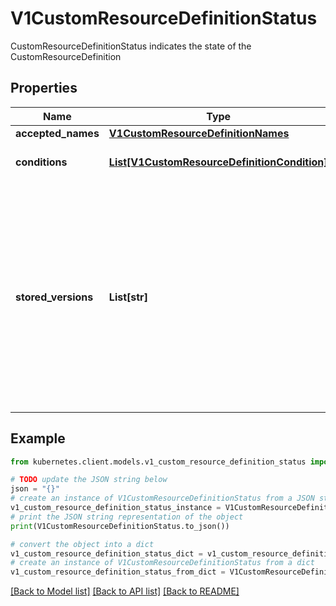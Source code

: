 # V1CustomResourceDefinitionStatus

CustomResourceDefinitionStatus indicates the state of the CustomResourceDefinition

## Properties

Name | Type | Description | Notes
------------ | ------------- | ------------- | -------------
**accepted_names** | [**V1CustomResourceDefinitionNames**](V1CustomResourceDefinitionNames.md) |  | [optional] 
**conditions** | [**List[V1CustomResourceDefinitionCondition]**](V1CustomResourceDefinitionCondition.md) | conditions indicate state for particular aspects of a CustomResourceDefinition | [optional] 
**stored_versions** | **List[str]** | storedVersions lists all versions of CustomResources that were ever persisted. Tracking these versions allows a migration path for stored versions in etcd. The field is mutable so a migration controller can finish a migration to another version (ensuring no old objects are left in storage), and then remove the rest of the versions from this list. Versions may not be removed from &#x60;spec.versions&#x60; while they exist in this list. | [optional] 

## Example

```python
from kubernetes.client.models.v1_custom_resource_definition_status import V1CustomResourceDefinitionStatus

# TODO update the JSON string below
json = "{}"
# create an instance of V1CustomResourceDefinitionStatus from a JSON string
v1_custom_resource_definition_status_instance = V1CustomResourceDefinitionStatus.from_json(json)
# print the JSON string representation of the object
print(V1CustomResourceDefinitionStatus.to_json())

# convert the object into a dict
v1_custom_resource_definition_status_dict = v1_custom_resource_definition_status_instance.to_dict()
# create an instance of V1CustomResourceDefinitionStatus from a dict
v1_custom_resource_definition_status_from_dict = V1CustomResourceDefinitionStatus.from_dict(v1_custom_resource_definition_status_dict)
```
[[Back to Model list]](../README.md#documentation-for-models) [[Back to API list]](../README.md#documentation-for-api-endpoints) [[Back to README]](../README.md)


